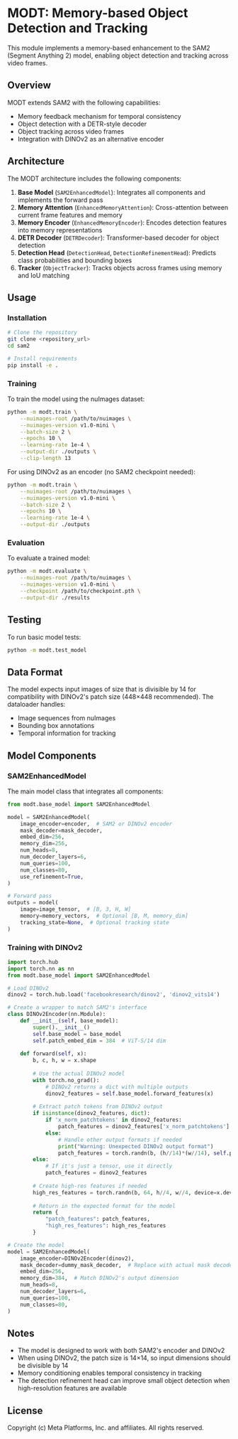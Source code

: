 # MODT: Memory-based Object Detection and Tracking

This module implements a memory-based enhancement to the SAM2 (Segment Anything 2) model, enabling object detection and tracking across video frames.

## Overview

MODT extends SAM2 with the following capabilities:
- Memory feedback mechanism for temporal consistency
- Object detection with a DETR-style decoder
- Object tracking across video frames
- Integration with DINOv2 as an alternative encoder

## Architecture

The MODT architecture includes the following components:

1. **Base Model** (`SAM2EnhancedModel`): Integrates all components and implements the forward pass
2. **Memory Attention** (`EnhancedMemoryAttention`): Cross-attention between current frame features and memory
3. **Memory Encoder** (`EnhancedMemoryEncoder`): Encodes detection features into memory representations
4. **DETR Decoder** (`DETRDecoder`): Transformer-based decoder for object detection
5. **Detection Head** (`DetectionHead`, `DetectionRefinementHead`): Predicts class probabilities and bounding boxes
6. **Tracker** (`ObjectTracker`): Tracks objects across frames using memory and IoU matching

## Usage

### Installation

```bash
# Clone the repository
git clone <repository_url>
cd sam2

# Install requirements
pip install -e .
```

### Training

To train the model using the nuImages dataset:

```bash
python -m modt.train \
    --nuimages-root /path/to/nuimages \
    --nuimages-version v1.0-mini \
    --batch-size 2 \
    --epochs 10 \
    --learning-rate 1e-4 \
    --output-dir ./outputs \
    --clip-length 13
```

For using DINOv2 as an encoder (no SAM2 checkpoint needed):

```bash
python -m modt.train \
    --nuimages-root /path/to/nuimages \
    --nuimages-version v1.0-mini \
    --batch-size 2 \
    --epochs 10 \
    --learning-rate 1e-4 \
    --output-dir ./outputs
```

### Evaluation

To evaluate a trained model:

```bash
python -m modt.evaluate \
    --nuimages-root /path/to/nuimages \
    --nuimages-version v1.0-mini \
    --checkpoint /path/to/checkpoint.pth \
    --output-dir ./results
```

## Testing

To run basic model tests:

```bash
python -m modt.test_model
```

## Data Format

The model expects input images of size that is divisible by 14 for compatibility with DINOv2's patch size (448×448 recommended). The dataloader handles:

- Image sequences from nuImages
- Bounding box annotations
- Temporal information for tracking

## Model Components

### SAM2EnhancedModel

The main model class that integrates all components:

```python
from modt.base_model import SAM2EnhancedModel

model = SAM2EnhancedModel(
    image_encoder=encoder,  # SAM2 or DINOv2 encoder
    mask_decoder=mask_decoder,
    embed_dim=256,
    memory_dim=256,
    num_heads=8,
    num_decoder_layers=6,
    num_queries=100,
    num_classes=80,
    use_refinement=True,
)

# Forward pass
outputs = model(
    image=image_tensor,  # [B, 3, H, W]
    memory=memory_vectors,  # Optional [B, M, memory_dim]
    tracking_state=None,  # Optional tracking state
)
```

### Training with DINOv2

```python
import torch.hub
import torch.nn as nn
from modt.base_model import SAM2EnhancedModel

# Load DINOv2
dinov2 = torch.hub.load('facebookresearch/dinov2', 'dinov2_vits14')

# Create a wrapper to match SAM2's interface
class DINOv2Encoder(nn.Module):
    def __init__(self, base_model):
        super().__init__()
        self.base_model = base_model
        self.patch_embed_dim = 384  # ViT-S/14 dim
        
    def forward(self, x):
        b, c, h, w = x.shape
        
        # Use the actual DINOv2 model
        with torch.no_grad():
            # DINOv2 returns a dict with multiple outputs
            dinov2_features = self.base_model.forward_features(x)
            
        # Extract patch tokens from DINOv2 output
        if isinstance(dinov2_features, dict):
            if 'x_norm_patchtokens' in dinov2_features:
                patch_features = dinov2_features['x_norm_patchtokens']
            else:
                # Handle other output formats if needed
                print("Warning: Unexpected DINOv2 output format")
                patch_features = torch.randn(b, (h//14)*(w//14), self.patch_embed_dim, device=x.device)
        else:
            # If it's just a tensor, use it directly
            patch_features = dinov2_features
        
        # Create high-res features if needed
        high_res_features = torch.randn(b, 64, h//4, w//4, device=x.device)
        
        # Return in the expected format for the model
        return {
            "patch_features": patch_features, 
            "high_res_features": high_res_features
        }

# Create the model
model = SAM2EnhancedModel(
    image_encoder=DINOv2Encoder(dinov2),
    mask_decoder=dummy_mask_decoder,  # Replace with actual mask decoder if available
    embed_dim=256,
    memory_dim=384,  # Match DINOv2's output dimension
    num_heads=8,
    num_decoder_layers=6,
    num_queries=100,
    num_classes=80,
)
```

## Notes

- The model is designed to work with both SAM2's encoder and DINOv2
- When using DINOv2, the patch size is 14×14, so input dimensions should be divisible by 14
- Memory conditioning enables temporal consistency in tracking
- The detection refinement head can improve small object detection when high-resolution features are available

## License

Copyright (c) Meta Platforms, Inc. and affiliates.
All rights reserved.